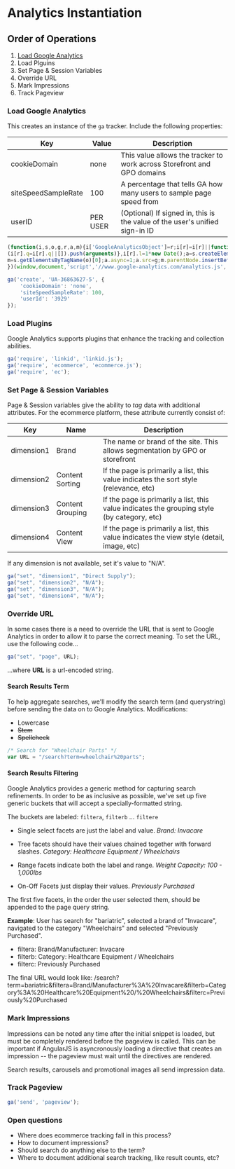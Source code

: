 # Analytics Instantiation

## Order of Operations

1. [Load Google Analytics](#load-google-analytics)
2. Load Plguins
3. Set Page & Session Variables
4. Override URL
5. Mark Impressions
6. Track Pageview

### Load Google Analytics

This creates an instance of the ```ga``` tracker. Include the following properties:

| Key                   | Value     | Description                                                                   |
|-----------------------|-----------|-------------------------------------------------------------------------------|
| cookieDomain          | none      | This value allows the tracker to work across Storefront and GPO domains       |
| siteSpeedSampleRate   | 100       | A percentage that tells GA how many users to sample page speed from           |
| userID                | PER USER  | (Optional) If signed in, this is the value of the user's unified sign-in ID   |


```javascript
(function(i,s,o,g,r,a,m){i['GoogleAnalyticsObject']=r;i[r]=i[r]||function(){
(i[r].q=i[r].q||[]).push(arguments)},i[r].l=1*new Date();a=s.createElement(o),
m=s.getElementsByTagName(o)[0];a.async=1;a.src=g;m.parentNode.insertBefore(a,m)
})(window,document,'script','//www.google-analytics.com/analytics.js','ga');

ga('create', 'UA-36863627-5', {
    'cookieDomain': 'none',
    'siteSpeedSampleRate': 100,
    'userId': '3929'
});
```

### Load Plugins

Google Analytics supports plugins that enhance the tracking and collection abilities.

```javascript
ga('require', 'linkid', 'linkid.js');
ga('require', 'ecommerce', 'ecommerce.js');
ga('require', 'ec');
```
    
### Set Page & Session Variables

Page & Session variables give the ability to *tag* data with additional attributes. For the ecommerce platform, these attribute currently consist of:

| Key           | Name              | Description                                                                                   |
|---------------|-------------------|-----------------------------------------------------------------------------------------------|
| dimension1    | Brand             | The name or brand of the site. This allows segmentation by GPO or storefront                  |
| dimension2    | Content Sorting   | If the page is primarily a list, this value indicates the sort style (relevance, etc)         |
| dimension3    | Content Grouping  | If the page is primarily a list, this value indicates the grouping style (by category, etc)   |
| dimension4    | Content View      | If the page is primarily a list, this value indicates the view style (detail, image, etc)     |

If any dimension is not available, set it's value to "N/A".

```javascript
ga("set", "dimension1", "Direct Supply");
ga("set", "dimension2", "N/A");
ga("set", "dimension3", "N/A");
ga("set", "dimension4", "N/A");
```

### Override URL

In some cases there is a need to override the URL that is sent to Google Analytics in order to allow it to parse the correct meaning. To set the URL, use the following code...

```javascript
ga("set", "page", URL);
```

...where **URL** is a url-encoded string.

#### Search Results Term

To help aggregate searches, we'll modify the search term (and querystring) before sending the data on to Google Analytics. Modifications:

* Lowercase
* <s>Stem</s>
* <s>Spellcheck</s>

```javascript
/* Search for "Wheelchair Parts" */
var URL = "/search?term=wheelchair%20parts";
```
    
#### Search Results Filtering

Google Analytics provides a generic method for capturing search refinements. In order to be as inclusive as possible, we've set up five generic buckets that will accept a specially-formatted string.

The buckets are labeled: ```filtera```, ```filterb``` ... ```filtere```

* Single select facets are just the label and value. 
    *Brand: Invacare*
    
* Tree facets should have their values chained together with forward slashes. 
    *Category: Healthcare Equipment / Wheelchairs*
    
* Range facets indicate both the label and range. 
    *Weight Capacity: 100 - 1,000lbs*
    
* On-Off Facets just display their values.
    *Previously Purchased*
    
The first five facets, in the order the user selected them, should be appended to the page query string.

**Example**: User has search for "bariatric", selected a brand of "Invacare", navigated to the category "Wheelchairs" and selected "Previously Purchased". 

* filtera: Brand/Manufacturer: Invacare
* filterb: Category: Healthcare Equipment / Wheelchairs
* filterc: Previously Purchased

The final URL would look like: /search?term=bariatric&filtera=Brand/Manufacturer%3A%20Invacare&filterb=Category%3A%20Healthcare%20Equipment%20/%20Wheelchairs&filterc=Previously%20Purchased

### Mark Impressions

Impressions can be noted any time after the initial snippet is loaded, but must be completely rendered before the pageview is called. This can be important if AngularJS is asyncronously loading a directive that creates an impression -- the pageview must wait until the directives are rendered.

Search results, carousels and promotional images all send impression data.

### Track Pageview

```javascript
ga('send', 'pageview');
```

### Open questions

* Where does ecommerce tracking fall in this process?
* How to document impressions?
* Should search do anything else to the term?
* Where to document additional search tracking, like result counts, etc?
